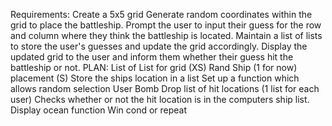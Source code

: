 Requirements:
Create a 5x5 grid
Generate random coordinates within the grid to place the battleship.
Prompt the user to input their guess for the row and column where they think the battleship is located.
Maintain a list of lists to store the user's guesses and update the grid accordingly.
Display the updated grid to the user and inform them whether their guess hit the battleship or not.
PLAN:
	List of List for grid (XS)
	Rand Ship (1 for now) placement (S)
		Store the ships location in a list
		Set up a function which allows random selection
	User Bomb Drop
		list of hit locations (1 list for each user)
		Checks whether or not the hit location is in the computers ship list.
	Display ocean function
		Win cond or repeat
